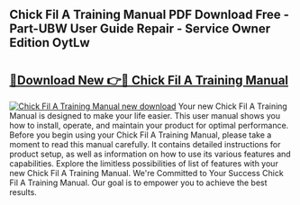 ## Chick Fil A Training Manual PDF Download Free - Part-UBW User Guide Repair - Service Owner Edition OytLw

# <h2><a href="http://bc23434.oget.top/?id=Chick+Fil+A+Training+Manual">🔗Download New 👉🔴 Chick Fil A Training Manual</a></h2>

[![Chick Fil A Training Manual new download](https://i.imgur.com/5g1atiW.png)](http://bc23434.oget.top/?id=Chick+Fil+A+Training+Manual)
Your new Chick Fil A Training Manual is designed to make your life easier. This user manual shows you how to install, operate, and maintain your product for optimal performance. Before you begin using your Chick Fil A Training Manual, please take a moment to read this manual carefully. It contains detailed instructions for product setup, as well as information on how to use its various features and capabilities. Explore the limitless possibilities of list of features with your new Chick Fil A Training Manual. We're Committed to Your Success Chick Fil A Training Manual. Our goal is to empower you to achieve the best results.
